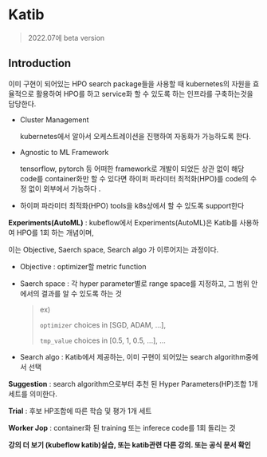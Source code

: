 # Katib

> 2022.07에 beta version



## Introduction

이미 구현이 되어있는 HPO search package들을 사용할 때 kubernetes의 자원을 효율적으로 활용하여 HPO를 하고 service화 할 수 있도록 하는 인프라를 구축하는것을 담당한다.



- Cluster Management

  kubernetes에서 알아서 오케스트레이션을 진행하여 자동화가 가능하도록 한다.

- Agnostic to ML Framework

  tensorflow, pytorch 등 어떠한 framework로 개발이 되었든 상관 없이 해당 code를 container화만 할 수 있다면 하이퍼 파라미터 최적화(HPO)를 code의 수정 없이 외부에서 가능하다 .

- 하이퍼 파라미터 최적화(HPO) tools을 k8s상에서 할 수 있도록 support한다 





**Experiments(AutoML)** : kubeflow에서 Experiments(AutoML)은 Katib를 사용하여 HPO를 1회 하는 개념이며, 

이는 Objective, Saerch space, Search algo 가 이루어지는 과정이다.

- Objective : optimizer할 metric function

- Saerch space : 각 hyper parameter별로 range space를 지정하고, 그 범위 안에서의 결과를 알 수 있도록 하는 것

  >  ex) 
  >
  > `optimizer` choices in [SGD, ADAM, ...],
  >
  > `tmp_value` choices in [0.5, 1, 0.5, ...], ...

- Search algo : Katib에서 제공하는, 이미 구현이 되어있는 search algorithm중에서 선택



**Suggestion** : search algorithm으로부터 추천 된 Hyper Parameters(HP)조합 1개 세트를 의미한다.

**Trial** : 후보 HP조합에 따른 학습 및 평가 1개 세트

**Worker Jop** : container화 된 training 또는 inferece code를 1회 돌리는 것



**강의 더 보기 (kubeflow katib)실습, 또는 katib관련 다른 강의. 또는 공식 문서 확인**
